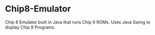 # Chip8-Emulator
Chip 8 Emulator built in Java that runs Chip 8 ROMs.
Uses Java Swing to display Chip 8 Programs.
